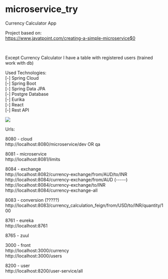 # microservice_try
Currency Calculator App

Project based on: <br>
https://www.javatpoint.com/creating-a-simple-microservice$0

<br>

Except Currency Calculator I have a table with registered users (trained work with db)

Used Technologies: <br>
[-] Spring Cloud <br>
[-] Spring Boot <br>
[-] Spring Data JPA <br>
[-] Postgre Database <br>
[-] Eurika <br>
[-] React <br>
[-] Rest API <br>

![](https://gitflic.ru/project/gagarin1love/currencycalculatorspringreactpostgre/blob?file=%D0%97%D0%B0%D0%BF%D0%B8%D1%81%D1%8C%20%D1%8D%D0%BA%D1%80%D0%B0%D0%BD%D0%B0%202024-09-25%20%D0%B2%2021.54.24.gif&branch=master$0)


Urls:

8080 - cloud<br>
http://localhost:8080/microservice/dev OR qa

8081 - microservice<br>
http://localhost:8081/limits

8084 - exchange <br>
http://localhost:8082/currency-exchange/from/AUD/to/INR <br>
http://localhost:8084/currency-exchange/from/AUD (-----) <br>
http://localhost:8084/currency-exchange/to/INR <br>
http://localhost:8084/currency-exchange-all <br>


8083 - conversion (?????)<br>
http://localhost:8083/currency_calculation_feign/from/USD/to/INR/quantity/100

8761 - eureka<br>
http://localhost:8761<br>

8765 - zuul<br>

3000 - front<br>
http://localhost:3000/currency<br>
http://localhost:3000/users<br>

8200 - user <br>
http://localhost:8200/user-service/all<br>
